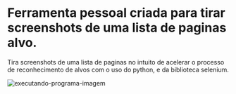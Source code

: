 # Ferramenta pessoal criada para tirar screenshots de uma lista de paginas alvo.
Tira screenshots de uma lista de paginas no intuito de acelerar o processo de reconhecimento de alvos com o uso do python, e da biblioteca selenium.

![executando-programa-imagem](https://i.imgur.com/H1xydvz.png)
